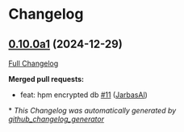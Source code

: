 # Changelog

## [0.10.0a1](https://github.com/TigreGotico/json_database/tree/0.10.0a1) (2024-12-29)

[Full Changelog](https://github.com/TigreGotico/json_database/compare/0.9.1...0.10.0a1)

**Merged pull requests:**

- feat: hpm encrypted db [\#11](https://github.com/TigreGotico/json_database/pull/11) ([JarbasAl](https://github.com/JarbasAl))



\* *This Changelog was automatically generated by [github_changelog_generator](https://github.com/github-changelog-generator/github-changelog-generator)*
